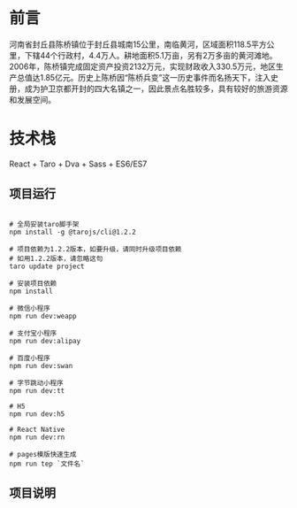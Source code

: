 # 前言

河南省封丘县陈桥镇位于封丘县城南15公里，南临黄河，区域面积118.5平方公里，下辖44个行政村，4.4万人。耕地面积5.1万亩，另有2万多亩的黄河滩地。2006年，陈桥镇完成固定资产投资2132万元，实现财政收入330.5万元，地区生产总值达1.85亿元。历史上陈桥因“陈桥兵变”这一历史事件而名扬天下，注入史册，成为护卫京都开封的四大名镇之一，因此景点名胜较多，具有较好的旅游资源和发展空间。


# 技术栈

React + Taro + Dva + Sass + ES6/ES7

## 项目运行

```

# 全局安装taro脚手架
npm install -g @tarojs/cli@1.2.2

# 项目依赖为1.2.2版本，如要升级，请同时升级项目依赖
# 如用1.2.2版本，请忽略这句
taro update project

# 安装项目依赖
npm install

# 微信小程序
npm run dev:weapp

# 支付宝小程序
npm run dev:alipay

# 百度小程序
npm run dev:swan

# 字节跳动小程序
npm run dev:tt

# H5
npm run dev:h5

# React Native
npm run dev:rn

# pages模版快速生成
npm run tep `文件名`

```

## 项目说明

